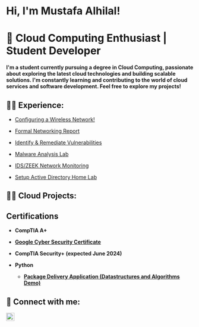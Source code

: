 <h1>Hi, I'm Mustafa Alhilal! </h1>

<h1> 🚀 Cloud Computing Enthusiast | Student Developer </h1>

**I'm a student currently pursuing a degree in Cloud Computing, passionate about exploring the latest cloud technologies and building scalable solutions. I'm constantly learning and contributing to the world of cloud services and software development. Feel free to explore my projects!**

<h2>👨‍💻 Experience:</h2>

  - [Configuring a Wireless Network!](https://github.com/MustafaCybertests/HONEYPOT-LAB)
    
  - [Formal Networking Report](https://github.com/MustafaCybertests/SIEMLAB)
    
  - [Identify & Remediate Vulnerabilities](https://github.com/MustafaCybertests/Identify-Remediate-Vulnerabilities-Lab)
    
  - [Malware Analysis Lab](https://github.com/MustafaCybertests/Malware-Analysis-Lab)
    
  - [IDS/ZEEK Network Monitoring](https://github.com/MustafaCybertests/IDS-ZEEK-Network-Monitoring)

  - [Setup Active Directory Home Lab](https://github.com/MustafaCybertests/ActiveDirectoryLab)


<h2>👨‍💻 Cloud Projects:</h2>

  

<h2> Certifications</h2>

- <b>CompTIA A+</b>

- <b> [Google Cyber Security Certificate](https://imgur.com/02Fnugc)<br/>



- <b>CompTIA Security+ (expected June 2024)</b>

- <b>Python</b>
  - [Package Delivery Application (Datastructures and Algorithms Demo)](https://github.com/joshmadakor1/Package-Delivery-Pathfinding-Algorithm)


<h2> 🤳 Connect with me:</h2>

[<img align="left" alt="MustafaAlhilal | LinkedIn" width="22px" src="https://cdn.jsdelivr.net/npm/simple-icons@v3/icons/linkedin.svg" />][linkedin]


[linkedin]:https://www.linkedin.com/in/mustafa-alhilal-816059230/




